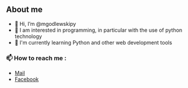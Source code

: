 ## About me
- 👋 Hi, I’m @mgodlewskipy
- 👀 I am interested in programming, in particular with the use of python technology
- 🌱 I'm currently learning Python and other web development tools
### 📫 How to reach me :
- [Mail](mailto:matgodlewski.py@gmail.com)
- [Facebook](https://www.facebook.com/mateusz.godlewski.77/)
